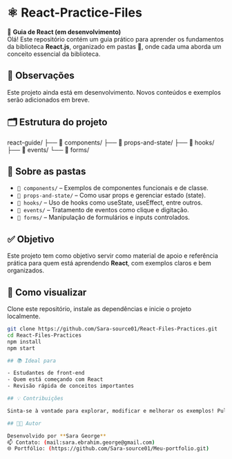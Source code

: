# ⚛️ React-Practice-Files
📘 **Guia de React (em desenvolvimento)**  
Olá! Este repositório contém um guia prático para aprender os fundamentos da biblioteca **React.js**, organizado em pastas 📂, onde cada uma aborda um conceito essencial da biblioteca.

## 🚧 Observações

Este projeto ainda está em desenvolvimento. Novos conteúdos e exemplos serão adicionados em breve.

## 🗂️ Estrutura do projeto
react-guide/
├── 📁 components/
├── 📁 props-and-state/
├── 📁 hooks/
├── 📁 events/
└── 📁 forms/


## 📂 Sobre as pastas

- `📁 components/` – Exemplos de componentes funcionais e de classe.
- `📁 props-and-state/` – Como usar props e gerenciar estado (state).
- `📁 hooks/` – Uso de hooks como useState, useEffect, entre outros.
- `📁 events/` – Tratamento de eventos como clique e digitação.
- `📁 forms/` – Manipulação de formulários e inputs controlados.

## ✅ Objetivo

Este projeto tem como objetivo servir como material de apoio e referência prática para quem está aprendendo **React**, com exemplos claros e bem organizados.

## 🚀 Como visualizar

Clone este repositório, instale as dependências e inicie o projeto localmente.

```bash
git clone https://github.com/Sara-source01/React-Files-Practices.git
cd React-Files-Practices
npm install
npm start

## 📚 Ideal para

- Estudantes de front-end  
- Quem está começando com React  
- Revisão rápida de conceitos importantes

## 💡 Contribuições

Sinta-se à vontade para explorar, modificar e melhorar os exemplos! Pull Requests são bem-vindos. 🙌

## 🧑‍💻 Autor

Desenvolvido por **Sara George**  
📫 Contato: (mail:sara.ebrahim.george@gmail.com)  
🌐 Portfólio: (https://github.com/Sara-source01/Meu-portfolio.git)

